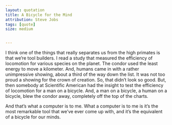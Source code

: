 ```yaml
---
layout: quotation
title: A Bicycle for the Mind
attribution: Steve Jobs
tags: [quote]
size: medium


---
```


I think one of the things that really separates us from the high primates is that we’re tool builders. I read
a study that measured the efficiency of locomotion for various species on the planet. The condor used the
least energy to move a kilometer. And, humans came in with a rather unimpressive showing, about a third
of the way down the list. It was not too proud a showing for the crown of creation. So, that didn’t look
so good. But, then somebody at Scientific American had the insight to test the efficiency of locomotion for a
man on a bicycle. And, a man on a bicycle, a human on a bicycle, blew the condor away, completely off the
top of the charts.

And that’s what a computer is to me. What a computer is to me is it’s the most remarkable tool that we’ve
ever come up with, and it’s the equivalent of a bicycle for our minds.
